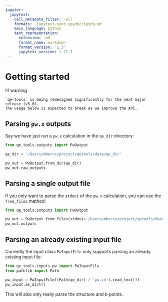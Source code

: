 ```yaml
---
jupyter:
  jupytext:
    cell_metadata_filter: -all
    formats: .jupytext-sync-ipynb//ipynb,md
    main_language: python
    text_representation:
      extension: .md
      format_name: markdown
      format_version: '1.3'
      jupytext_version: 1.17.3
---
```


# Getting started

!!! warning

    `qe-tools` is being redesigned significantly for the next major release (v3.0).
    The usage below is expected to break as we improve the API.

## Parsing `pw.x` outputs

Say we have just run a `pw.x` calculation in the `qe_dir` directory:

```python
from qe_tools.outputs import PwOutput

qe_dir = '/Users/mbercx/project/qetools/data/qe_dir'

pw_out = PwOutput.from_dir(qe_dir)
pw_out.raw_outputs
```

## Parsing a single output file

If you only want to parse the `stdout` of the `pw.x` calculation, you can use the `from_files` method:

```python
from qe_tools.outputs import PwOutput

pw_out = PwOutput.from_files(stdout='/Users/mbercx/project/qetools/data/qe_dir/pw.out')
pw_out.outputs
```

## Parsing an already existing input file

Currently the input class `PwInputFile` only supports parsing an already existing input file:
```python
from qe_tools.inputs.pw import PwInputFile
from pathlib import Path

pw_input = PwInputFile((Path(qe_dir) / 'pw.in').read_text())
pw_input.as_dict()
```


This will also only really parse the structure and k-points.



